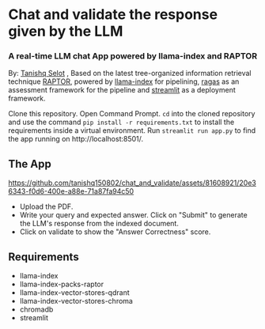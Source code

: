 # Chat and validate the response given by the LLM
### A real-time LLM chat App powered by llama-index and RAPTOR

By: [Tanishq Selot](https://github.com/tanishq150802) , Based on the latest tree-organized information retrieval technique [RAPTOR](https://github.com/parthsarthi03/raptor), powered by [llama-index](https://github.com/run-llama/llama_index) for pipelining, [ragas](https://docs.ragas.io/en/stable/) as an assessment framework for the pipeline and [streamlit](https://streamlit.io) as a deployment framework.

Clone this repository. Open Command Prompt. ```cd``` into the cloned repository and use the command ```pip install -r requirements.txt``` to install the requirements inside a virtual environment. Run ```streamlit run app.py``` to find the app running on http://localhost:8501/.

## The App
https://github.com/tanishq150802/chat_and_validate/assets/81608921/20e36343-f0d6-400e-a88e-71a87fa94c50
* Upload the PDF.
* Write your query and  expected answer. Click on "Submit" to generate the LLM's response from the indexed document.
* Click on validate to show the "Answer Correctness" score.

## Requirements
* llama-index
* llama-index-packs-raptor 
* llama-index-vector-stores-qdrant
* llama-index-vector-stores-chroma
* chromadb
* streamlit

